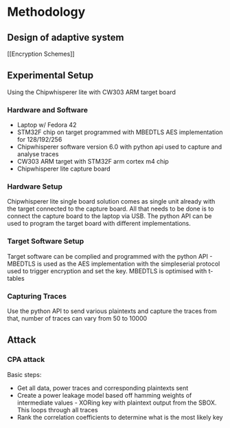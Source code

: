 # Methodology
## Design of adaptive system
[[Encryption Schemes]]
## Experimental Setup
Using the Chipwhisperer lite with CW303 ARM target board 
### Hardware and Software
- Laptop w/ Fedora 42
- STM32F chip on target programmed with MBEDTLS AES implementation for 128/192/256
- Chipwhisperer software version 6.0 with python api used to capture and analyse traces
- CW303 ARM target with STM32F arm cortex m4 chip
- Chipwhisperer lite capture board 

### Hardware Setup
Chipwhisperer lite single board solution comes as single unit already with the target connected to the capture board. All that needs to be done is to connect the 
capture board to the laptop via USB. The python API can be used to program the target board with different implementations. 
### Target Software Setup
Target software can be complied and programmed with the python API - MBEDTLS is used as the AES implementation with the simpleserial protocol used to trigger encryption and set the key. MBEDTLS is optimised with t-tables
### Capturing Traces
Use the python API to send various plaintexts and capture the traces from that, number of traces can vary from 50 to 10000 

## Attack
### CPA attack
Basic steps:
- Get all data, power traces and corresponding plaintexts sent
- Create a power leakage model based off hamming weights of intermediate values - XORing key with plaintext output from the SBOX. This loops through all traces
- Rank the correlation coefficients to determine what is the most likely key

